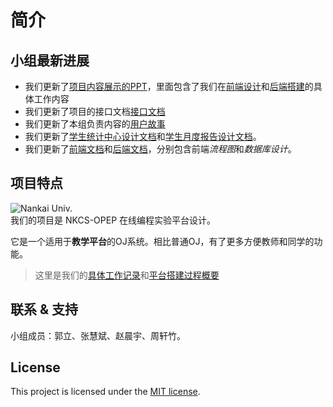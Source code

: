 # 简介

## 小组最新进展
- 我们更新了[项目内容展示的PPT](/小组展示.pptx)，里面包含了我们在[前端设计](https://github.com/nkucs/student-frontend)和[后端搭建](https://github.com/nkucs/server)的具体工作内容
- 我们更新了项目的接口文档[接口文档](backend-docs)
- 我们更新了本组负责内容的[用户故事](user-story)
- 我们更新了[学生统计中心设计文档](design?id=学生中心设计)和[学生月度报告设计文档](design?id=统计中心设计)。
- 我们更新了[前端文档](frontend-docs)和[后端文档](backend-docs)，分别包含前端*流程图*和*数据库设计*。

## 项目特点

![Nankai Univ.](http://www.nankai.edu.cn/_upload/tpl/00/3f/63/template63/images/logo.png "我是爱南开的")  
我们的项目是 NKCS-OPEP 在线编程实验平台设计。

它是一个适用于**教学平台**的OJ系统。相比普通OJ，有了更多方便教师和同学的功能。

> 这里是我们的[具体工作记录](todo)和[平台搭建过程概要](coding-diary)

## 联系 & 支持

小组成员：郭立、张慧斌、赵晨宇、周轩竹。

## License

This project is licensed under the [MIT license](https://github.com/jhildenbiddle/docsify-themeable/blob/master/LICENSE).

<script async defer src="https://buttons.github.io/buttons.js"></script> 